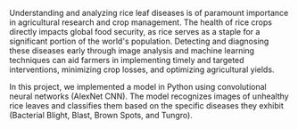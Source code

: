 Understanding and analyzing rice leaf diseases is of paramount importance in agricultural research and crop management. 
The health of rice crops directly impacts global food security, as rice serves as a staple for a significant portion of the world's population. Detecting and diagnosing these diseases early through image analysis and machine learning techniques can aid farmers in implementing timely and targeted interventions, minimizing crop losses, and optimizing agricultural yields.

In this project, we implemented a model in Python using convolutional neural networks (AlexNet CNN). 
The model recognizes images of unhealthy rice leaves and classifies them based on the specific diseases they exhibit (Bacterial Blight, Blast, Brown Spots, and Tungro).

